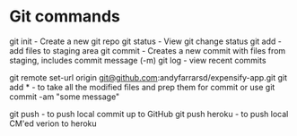 # Git commands

git init - Create a new git repo
git status - View git change status
git add - add files to staging area
git commit - Creates a new commit with files from staging, includes commit message (-m)
git log - view recent commits


git remote set-url origin git@github.com:andyfarrarsd/expensify-app.git
git add * - to take all the modified files and prep them for commit
or use git commit -am "some message"

git push - to push local commit up to GitHub
git push heroku - to push local CM'ed verion to heroku

